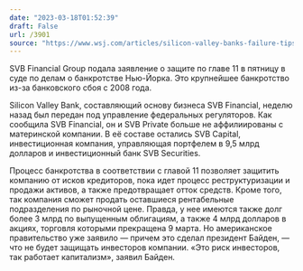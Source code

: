```yaml
---
date: "2023-03-18T01:52:39"
draft: False
url: /3901
source: "https://www.wsj.com/articles/silicon-valley-banks-failure-tips-parent-company-into-chapter-11-3553fd32?mod=djemalertNEWS"
---
```


SVB Financial Group подала заявление о защите по главе 11 в пятницу в суде по делам о банкротстве Нью-Йорка. Это крупнейшее банкротство из-за банковского сбоя с 2008 года.

Silicon Valley Bank, составляющий основу бизнеса SVB Financial, неделю назад был передан под управление федеральных регуляторов. Как сообщила SVB Financial, он и SVB Private больше не аффилиированы с материнской компании. В её составе остались SVB Capital, инвестиционная компания, управляющая портфелем в 9,5 млрд долларов и инвестиционный банк SVB Securities.

Процесс банкротства в соответствии с главой 11 позволяет защитить компанию от исков кредиторов, пока идет процесс реструктуризации и продажи активов, а также предотвращает отток средств. Кроме того, так компания сможет продать оставшиеся рентабельные подразделения по рыночной цене. Правда, у нее имеются также долг более 3 млрд по выпущенным облигациям, а также 4 млрд долларов в акциях, торговля которыми прекращена 9 марта. Но американское правительство уже заявило — причем это сделал президент Байден, — что не будет защищать инвесторов компании. «Это риск инвесторов, так работает капитализм», заявил Байден.
